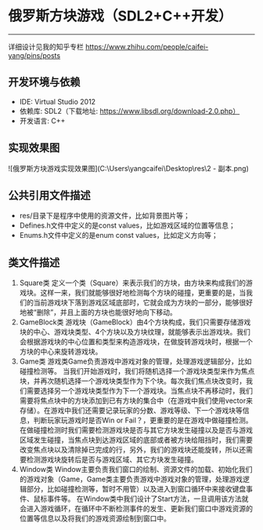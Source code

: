 # 俄罗斯方块游戏（SDL2+C++开发）

---

详细设计见我的知乎专栏 https://www.zhihu.com/people/caifei-yang/pins/posts

## 开发环境与依赖

 - IDE: Virtual Studio 2012
 - 依赖库: SDL2（下载地址: https://www.libsdl.org/download-2.0.php）
 - 开发语言: C++

## 实现效果图
![俄罗斯方块游戏实现效果图](C:\Users\yangcaifei\Desktop\res\2 - 副本.png)

## 公共引用文件描述
- res/目录下是程序中使用的资源文件，比如背景图片等；
- Defines.h文件中定义的是const values，比如游戏区域的位置等信息；
- Enums.h文件中定义的是enum const values，比如定义方向等；

## 类文件描述
1. Square类
定义一个类（Square）来表示我们的方块，由方块来构成我们的游戏块。这样一来，我们就能够很好地检测每个方块的碰撞，更重要的是，当我们的当前游戏块下落到游戏区域底部时，它就会成为方块的一部分，能够很好地被“删除”，并且上面的方块也能很好地向下移动。
2. GameBlock类
游戏块（GameBlock）由4个方块构成，我们只需要存储游戏块的中心、游戏块类型、4个方块以及方块纹理，就能够表示出游戏块。我们会根据游戏块的中心位置和类型来构造游戏块，在做旋转游戏块时，根据一个方块的中心来旋转游戏块。
3. Game类
游戏类Game负责游戏中游戏对象的管理，处理游戏逻辑部分，比如碰撞检测等。
当我们开始游戏时，我们将随机选择一个游戏块类型来作为焦点块，并再次随机选择一个游戏块类型作为下个块。每次我们焦点块改变时，我们需要选择另一个游戏块类型作为下一个游戏块。当焦点块不再移动时，我们需要将焦点块中的方块添加到已有方块的集合中（在游戏中我们使用vector来存储）。在游戏中我们还需要记录玩家的分数、游戏等级、下一个游戏块等信息，判断玩家玩游戏时是否Win or Fail？，更重要的是在游戏中做碰撞检测。
在做碰撞检测时我们需要检测游戏块是否与其它方块发生碰撞以及是否与游戏区域发生碰撞，当焦点块到达游戏区域的底部或者被方块给阻挡时，我们需要改变焦点块以及清除掉已完成的行，另外，我们的游戏块还能旋转，所以还需要检测游戏块旋转后是否与游戏区域、其它方块发生碰撞。
4. Window类
Window主要负责我们窗口的绘制、资源文件的加载、初始化我们的游戏对象（Game，Game类主要负责游戏中游戏对象的管理，处理游戏逻辑部分，比如碰撞检测等，暂时不用管）以及进入到窗口循环中来接收键盘事件、鼠标事件等。
在Window类中我们设计了Start方法，一旦调用该方法就会进入游戏循环，在循环中不断检测事件的发生、更新我们窗口中游戏资源的位置等信息以及将我们的游戏资源绘制到窗口中。